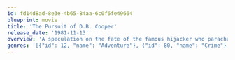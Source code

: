 ```yaml
---
id: fd14d8ad-8e3e-4b65-84aa-6c0f6fe49664
blueprint: movie
title: 'The Pursuit of D.B. Cooper'
release_date: '1981-11-13'
overview: 'A speculation on the fate of the famous hijacker who parachuted with his ransom and disappeared in the mountains. Has Cooper succeeded in following a meticulous plan to disappear into anonymity despite the best efforts of a dogged cop?'
genres: '[{"id": 12, "name": "Adventure"}, {"id": 80, "name": "Crime"}, {"id": 53, "name": "Thriller"}]'
---
```

